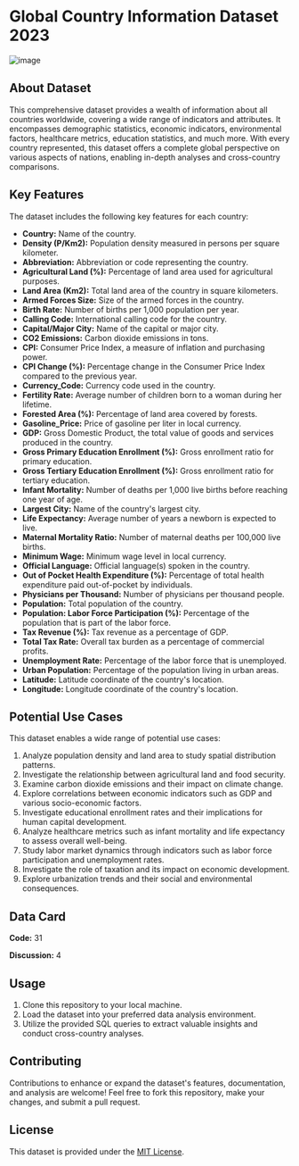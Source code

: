 # Global Country Information Dataset 2023

![image](https://github.com/VIK-DA/CountryData-SQL-Queries/assets/105585314/edb8d115-7cd1-4f03-9381-e515eb9a6e63)


## About Dataset

This comprehensive dataset provides a wealth of information about all countries worldwide, covering a wide range of indicators and attributes. It encompasses demographic statistics, economic indicators, environmental factors, healthcare metrics, education statistics, and much more. With every country represented, this dataset offers a complete global perspective on various aspects of nations, enabling in-depth analyses and cross-country comparisons.

## Key Features

The dataset includes the following key features for each country:

- **Country:** Name of the country.
- **Density (P/Km2):** Population density measured in persons per square kilometer.
- **Abbreviation:** Abbreviation or code representing the country.
- **Agricultural Land (%):** Percentage of land area used for agricultural purposes.
- **Land Area (Km2):** Total land area of the country in square kilometers.
- **Armed Forces Size:** Size of the armed forces in the country.
- **Birth Rate:** Number of births per 1,000 population per year.
- **Calling Code:** International calling code for the country.
- **Capital/Major City:** Name of the capital or major city.
- **CO2 Emissions:** Carbon dioxide emissions in tons.
- **CPI:** Consumer Price Index, a measure of inflation and purchasing power.
- **CPI Change (%):** Percentage change in the Consumer Price Index compared to the previous year.
- **Currency_Code:** Currency code used in the country.
- **Fertility Rate:** Average number of children born to a woman during her lifetime.
- **Forested Area (%):** Percentage of land area covered by forests.
- **Gasoline_Price:** Price of gasoline per liter in local currency.
- **GDP:** Gross Domestic Product, the total value of goods and services produced in the country.
- **Gross Primary Education Enrollment (%):** Gross enrollment ratio for primary education.
- **Gross Tertiary Education Enrollment (%):** Gross enrollment ratio for tertiary education.
- **Infant Mortality:** Number of deaths per 1,000 live births before reaching one year of age.
- **Largest City:** Name of the country's largest city.
- **Life Expectancy:** Average number of years a newborn is expected to live.
- **Maternal Mortality Ratio:** Number of maternal deaths per 100,000 live births.
- **Minimum Wage:** Minimum wage level in local currency.
- **Official Language:** Official language(s) spoken in the country.
- **Out of Pocket Health Expenditure (%):** Percentage of total health expenditure paid out-of-pocket by individuals.
- **Physicians per Thousand:** Number of physicians per thousand people.
- **Population:** Total population of the country.
- **Population: Labor Force Participation (%):** Percentage of the population that is part of the labor force.
- **Tax Revenue (%):** Tax revenue as a percentage of GDP.
- **Total Tax Rate:** Overall tax burden as a percentage of commercial profits.
- **Unemployment Rate:** Percentage of the labor force that is unemployed.
- **Urban Population:** Percentage of the population living in urban areas.
- **Latitude:** Latitude coordinate of the country's location.
- **Longitude:** Longitude coordinate of the country's location.

## Potential Use Cases

This dataset enables a wide range of potential use cases:

1. Analyze population density and land area to study spatial distribution patterns.
2. Investigate the relationship between agricultural land and food security.
3. Examine carbon dioxide emissions and their impact on climate change.
4. Explore correlations between economic indicators such as GDP and various socio-economic factors.
5. Investigate educational enrollment rates and their implications for human capital development.
6. Analyze healthcare metrics such as infant mortality and life expectancy to assess overall well-being.
7. Study labor market dynamics through indicators such as labor force participation and unemployment rates.
8. Investigate the role of taxation and its impact on economic development.
9. Explore urbanization trends and their social and environmental consequences.

## Data Card

**Code:** 31

**Discussion:** 4

## Usage

1. Clone this repository to your local machine.
2. Load the dataset into your preferred data analysis environment.
3. Utilize the provided SQL queries to extract valuable insights and conduct cross-country analyses.

## Contributing

Contributions to enhance or expand the dataset's features, documentation, and analysis are welcome! Feel free to fork this repository, make your changes, and submit a pull request.

## License

This dataset is provided under the [MIT License](LICENSE).
